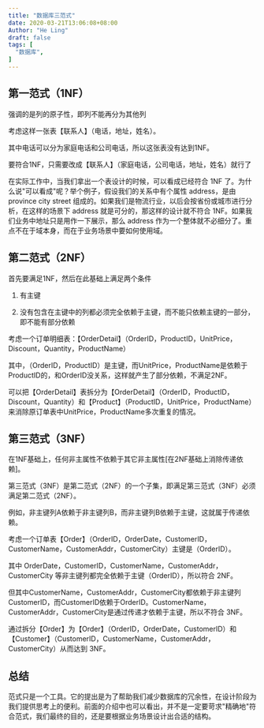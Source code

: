 ```yaml
---
title: "数据库三范式"
date: 2020-03-21T13:06:08+08:00
Author: "He Ling"
draft: false
tags: [
  "数据库",
]
---
```


## 第一范式（1NF）

强调的是列的原子性，即列不能再分为其他列

考虑这样一张表【联系人】（电话，地址，姓名）。

其中电话可以分为家庭电话和公司电话，所以这张表没有达到1NF。

要符合1NF，只需要改成【联系人】（家庭电话，公司电话，地址，姓名）就行了

在实际工作中，当我们拿出一个表设计的时候，可以看成已经符合 1NF 了。为什么说"可以看成"呢？举个例子，假设我们的关系中有个属性 address，是由 province city street 组成的。如果我们是物流行业，以后会按省份或城市进行分析，在这样的场景下 address 就是可分的，那这样的设计就不符合 1NF。如果我们业务中地址只是用作一下展示，那么 address 作为一个整体就不必细分了。重点不在于域本身，而在于业务场景中要如何使用域。

## 第二范式（2NF）

首先要满足1NF，然后在此基础上满足两个条件

1. 有主键

2. 没有包含在主键中的列都必须完全依赖于主键，而不能只依赖主键的一部分，即不能有部分依赖

考虑一个订单明细表：【OrderDetail】（OrderID，ProductID，UnitPrice，Discount，Quantity，ProductName）

其中，（OrderID，ProductID）是主键，而UnitPrice，ProductName是依赖于ProductID的，和OrderID没关系，这样就产生了部分依赖，不满足2NF。

可以把【OrderDetail】表拆分为【OrderDetail】（OrderID，ProductID，Discount，Quantity）和【Product】（ProductID，UnitPrice，ProductName）来消除原订单表中UnitPrice，ProductName多次重复的情况。

## 第三范式（3NF）

在1NF基础上，任何非主属性不依赖于其它非主属性[在2NF基础上消除传递依赖]。

第三范式（3NF）是第二范式（2NF）的一个子集，即满足第三范式（3NF）必须满足第二范式（2NF）。

例如，非主键列A依赖于非主键列B，而非主键列B依赖于主键，这就属于传递依赖。

 考虑一个订单表【Order】（OrderID，OrderDate，CustomerID，CustomerName，CustomerAddr，CustomerCity）主键是（OrderID）。 

其中 OrderDate，CustomerID，CustomerName，CustomerAddr，CustomerCity 等非主键列都完全依赖于主键（OrderID），所以符合 2NF。

但其中CustomerName，CustomerAddr，CustomerCity都依赖于非主键列CustomerID，而CustomerID依赖于OrderID。CustomerName，CustomerAddr，CustomerCity是通过传递才依赖于主键，所以不符合 3NF。

通过拆分【Order】为【Order】（OrderID，OrderDate，CustomerID）和【Customer】（CustomerID，CustomerName，CustomerAddr，CustomerCity）从而达到 3NF。 

## 总结

范式只是一个工具。它的提出是为了帮助我们减少数据库的冗余性，在设计阶段为我们提供思考上的便利。前面的介绍中也可以看出，并不是一定要苛求"精确地"符合范式，我们最终的目的，还是要根据业务场景设计出合适的结构。